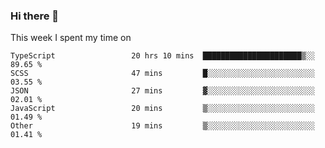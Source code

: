 ### Hi there 👋

<!--
**qiruohan/qiruohan** is a ✨ _special_ ✨ repository because its `README.md` (this file) appears on your GitHub profile.

Here are some ideas to get you started:

- 🔭 I’m currently working on ...
- 🌱 I’m currently learning ...
- 👯 I’m looking to collaborate on ...
- 🤔 I’m looking for help with ...
- 💬 Ask me about ...
- 📫 How to reach me: ...
- 😄 Pronouns: ...
- ⚡ Fun fact: ...
-->

This week I spent my time on 
<!--START_SECTION:waka-->

```text
TypeScript                 20 hrs 10 mins  ██████████████████████▒░░   89.65 %
SCSS                       47 mins         █░░░░░░░░░░░░░░░░░░░░░░░░   03.55 %
JSON                       27 mins         ▓░░░░░░░░░░░░░░░░░░░░░░░░   02.01 %
JavaScript                 20 mins         ▒░░░░░░░░░░░░░░░░░░░░░░░░   01.49 %
Other                      19 mins         ▒░░░░░░░░░░░░░░░░░░░░░░░░   01.41 %
```

<!--END_SECTION:waka-->
